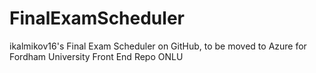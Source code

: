 # FinalExamScheduler
ikalmikov16's Final Exam Scheduler on GitHub, to be moved to Azure for Fordham University
Front End Repo ONLU
